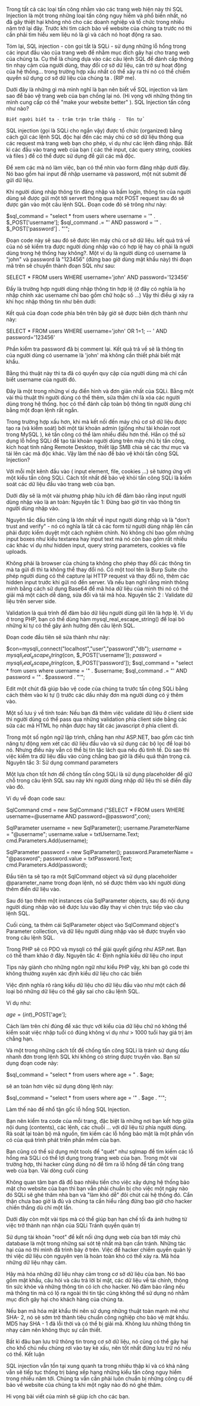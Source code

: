 Trong tất cả các loại tấn công nhằm vào các trang web hiện này thì SQL Injection là một trong những loại tấn công nguy hiểm và phổ biến nhất, nó đã gây thiệt hại không nhỏ cho các doanh nghiệp và tổ chức trong nhiều năm trở lại đây. Trước khi tìm cách bảo về website của chúng ta trước nó thì cần phải tìm hiểu xem liệu nó là gì và cách nó hoạt động ra sao.

Tóm lại, SQL injection -  còn gọi tắt là SQLi - sử dụng những lỗ hổng trong các input đầu vào của trang web để nhằm mục đích gây hại cho trang web của chúng ta. Cụ thể là chúng dựa vào các câu lệnh SQL để đánh cắp thông tin nhạy cảm của người dùng, thay đổi cơ sở dữ liệu, cản trở sự hoạt động của hệ thống... trong trường hợp xấu nhất có thể xảy ra thì nó có thể chiềm quyền sử dụng cơ sở dữ liệu của chúng ta . (RIP me).

Dưới đây là những gì mà mình nghĩ là bạn nên biết về SQL injection và làm sao để bảo vệ trang web của bạn chống lại nó. (Hi vọng với những thông tin mình cung cấp có thể "make your website better" ).
SQL Injection tấn công như nào?

    Biết người biết ta - trăm trận trăm thắng -  Tôn tử

SQL injection (gọi là SQLi cho ngắn vậy) được tổ chức (organized) bằng cách gửi các lệnh SQL độc hại đến các máy chủ cơ sở dữ liệu thông qua các request mà trang web bạn cho phép, ví dụ như các lệnh đăng nhập. Bất kì các đầu vào trang web của bạn ( các thẻ input, các query string, cookies và files ) để có thể được sử dụng để gửi các mã độc.

Để xem các mà nó làm việc, bạn có thể nhìn vào form đăng nhập dưới đây. Nó bao gồm hai input để nhập username và password, một nút submit để gửi dữ liệu.

Khi người dùng nhập thông tin đăng nhập và bấm login, thông tin của người dùng sẽ được gửi một tới servert thông qua một POST request sau đó sẽ được gán vào một câu lệnh SQL. Đoạn code đó sẽ trông như này:

$sql_command = "select * from users where username = '" . $_POST['username']; $sql_command .= "' AND password = '" . $_POST['password'] . "'"; 

Đoạn code này sẽ sau đó sẽ được lên máy chủ cơ sở dữ liệu. kết quả trả về của nó sẽ kiểm tra được người dùng nhập vào có hợp lệ hay có phải là người dùng trong hệ thống hay không?. Một ví dụ là người dùng có username là "john" và password là "123456" (đừng bao giờ dùng mật khẩu này) thì đoạn mã trên sẽ chuyển thành đoạn SQL như sau:

SELECT * FROM users WHERE username='john' AND password='123456' 

Đấy là trường hợp người dùng nhập thông tin hợp lệ (ở đây có nghĩa là họ nhập chính xác username chỉ bao gồm chữ hoặc số ...) Vậy thì điều gì xảy ra khi học nhập thông tin như bên dưới:

Kết quả của đoạn code phía bên trên bây giờ sẽ được biên dịch thành như này:

SELECT * FROM users WHERE username='john' OR 1=1; 
-- ' AND password='123456' 

Phần kiểm tra password đã bị comment lại. Kết quả trả về sẽ là thông tin của người dùng có username là 'john' mà không cần thiết phải biết mật khẩu.

Bằng thủ thuật này thì ta đã có quyền quy cập của người dùng mà chỉ cần biết username của người đó.

Đây là một trong những ví dụ điển hình và đơn giản nhất của SQLi. Bằng một vài thủ thuật thì người dùng có thể thêm, sửa thậm chí là xóa các người dùng trong hệ thống. học có thể đánh cắp toàn bộ thông tin người dùng chỉ bằng một đoạn lệnh rất ngắn.

Trong trường hợp xấu hơn, khi mà kết nối đến máy chủ cơ sở dữ liệu được tạo ra (và kiểm soát) bởi một tài khoản admin (giống như tài khoản root trong MySQL ), kẻ tấn công có thể làm nhiều điều hơn thế. Hắn có thể sử dụng lỗ hổng SQLi để tạo tài khoản người dùng trên máy chủ bị tấn công, kích hoạt tính năng Remote Desktop, thiết lập SMB chia sẽ các thư mục và tải lên các mã độc khác.
Vậy làm thế nào để bảo vệ khỏi tấn công SQL Injection?

Với mỗi một kênh đầu vào ( input element, file, cookies ...) sẽ tương ứng với một kiểu tấn công SQLi. Cách tốt nhất để bảo vệ khỏi tấn công SQLi là kiểm soát các dữ liệu đầu vào trang web của bạn. 

Dưới đây sẽ là một vài phương pháp hữu ích để đảm bảo rằng input người dùng nhập vào là an toàn:
Nguyên tắc 1: Đừng bao giờ tin vào thông tin người dùng nhập vào.

Nguyên tắc đầu tiên cũng là lớn nhất về input người dùng nhập và là "don't trust and verify" -  nó có nghĩa là tất cả các form từ người dùng nhập lên cần phải được kiểm duyệt một cách nghiêm chỉnh. Nó không chỉ bao gồm những input boxes như kiểu textarea hay input text mà nó còn bao gồm rất nhiều các khác ví dụ như hidden input, query string parameters, cookies và file uploads.

Không phải là browser của chúng ta không cho phép thay đổi các thông tin mà ta gửi đi thì ta không thể thay đổi nó. Có một tool tên là Burp Suite cho phép người dùng có thể capture lại HTTP request và thay đổi nó, thêm các hidden input trước khi gửi nó đến server. Và nếu bạn nghĩ rằng mình thông minh bằng cách sử dụng Base64 để mã hóa dữ liệu của mình thì nó có thể giải mã một cách dễ dàng, sửa đổi và tái mã hóa.
Nguyên tắc 2 : Validate dữ liệu trên server side.

Validation là quá trình để đảm bảo dữ liệu người dùng gửi lên là hợp lệ. Ví dụ ở trong PHP, bạn có thể dùng hàm mysql_real_escape_string() để loại bỏ những kí tự có thể gây ảnh hưởng đến câu lệnh SQL.

Đoạn code đầu tiên sẽ sửa thành như này: 

$con=mysqli_connect("localhost","user","password","db");
$username = mysqli_real_escape_string($con, $_POST['username']); 
$password = mysqli_real_escape_string($con, $_POST['password']); 
$sql_command = "select * from users where username = '" . $username; $sql_command .= "' AND password = '" . $password . "'"; 

Edit một chút đã giúp bảo vệ code của chúng ta trước tấn công SQLi bằng cách thêm vào kí tự (\) trước các dấu nháy đơn mà người dùng có ý thêm vào.

Một số lưu ý về tính toán:  Nếu bạn đã thêm việc validate dữ liệu ở client side thì người dùng có thể pass qua những validation phía client side bằng các sửa các mã HTML họ nhận được hay tắt các javascript ở phía client đi. 

Trong một số ngôn ngữ lập trình, chẳng hạn như ASP.NET, bao gồm các tính năng tự động xem xét các dữ liệu đầu vào và sử dụng các bộ lọc để loại bỏ nó. Nhưng điều này vẫn có thể bị tin tặc lách qua nếu đủ tinh tế. Dù sao thì việc kiểm tra dữ liệu đầu vào cũng chẳng bao giờ là điều quá thận trọng cả.
Nguyên tắc 3: Sử dụng command parameters

Một lựa chọn tốt hơn để chông tấn công SQLi là sử dụng placeholder để giữ chỗ trong câu lệnh SQL sau này khi người dùng nhập dữ liệu thì sẽ điền đầy vào đó.

Ví dụ về đoạn code sau: 

SqlCommand cmd = new SqlCommand ("SELECT * FROM users WHERE username=@username AND password=@password",con); 

SqlParameter username = new SqlParameter(); username.ParameterName = "@username"; username.value = txtUsername.Text; cmd.Parameters.Add(username); 

SqlParameter password = new SqlParameter(); password.ParameterName = "@password"; password.value = txtPassword.Text; cmd.Parameters.Add(password); 

Đầu tiên ta sẽ tạo ra một SqlCommand  object và sử dụng placeholder  @parameter_name trong đoạn lệnh, nó sẽ được thêm vào khi người dùng thêm điền dữ liệu vào.

Sau đó tạo thêm một instances của  SqlParameter objects, sau đó nội dụng người dùng nhập vào sẽ được lưu vào đây thay vì chèn trực tiếp vào câu lệnh SQL.

Cuối cùng, ta thêm cái  SqlParameter object vào SqlCommand object's Parameter collection, và dữ liệu người dùng nhập vào sẽ được truyền vào trong câu lệnh SQL.

Trong PHP sẽ có PDO và mysqli có thể giải quyết giống như ASP.net. Bạn có thể tham khảo ở đây.
Nguyên tắc 4: Định nghĩa kiểu dữ liệu cho input

Tips này giành cho những ngôn ngữ như kiểu PHP vậy, khi bạn gõ code thì không thường xuyên xác định kiểu dữ liệu cho các biến

Việc định nghĩa rõ ràng kiểu dữ liệu cho dữ liệu đầu vào như một cách để loại bỏ những dữ liệu có thể gây sai cho câu lệnh SQL.

Ví dụ như: 

$age = (int)$_POST['age']; 

Cách làm trên chỉ đúng để xác thực với kiểu của dữ liệu chứ nó không thể kiểm soát việc nhập tuổi có đúng không ví dụ như > 1000 tuổi hay giá trị âm chẳng hạn.

Và một trong những cách tốt để chống tấn công SQLi là tránh sử dụng dấu nhanh đơn trong lệnh SQL khi không có string được truyền vào. Bạn sử dụng đoạn code này: 

$sql_command = "select * from users where age = " . $age; 

sẽ an toàn hơn việc sử dụng dòng lệnh này:

$sql_command = "select * from users where age = '" . $age . "'"; 

Làm thế nào để nhổ tận gốc lỗ hổng SQL Injection.

Bạn nên kiểm tra code của mỗi trang, đặc biệt là những nơi bạn kết hơp giữa nội dung (contents), các lệnh, các chuỗi ... với dữ liệu từ phía người dùng. Rà soát lại toàn bộ mã nguồn, tìm kiếm các lỗ hổng bảo mật là một phần vốn có của quá trình phát triền phần mềm của bạn.

Bạn cũng có thể sử dụng một tools để "quét" như sqlmap để tìm kiếm các lỗ hổng mà SQLi có thể lợi dụng trong trang web của bạn. Trong một vài trường hợp, thì hacker cũng dùng nó để tìm ra lỗ hổng để tấn công trang web của bạn.
Vài dòng cuối cùng

Không quan tâm bạn đã đổ bao nhiêu tiền cho việc xây dựng hệ thống bảo mật cho website của bạn thì bạn vẫn phải chuẩn bị cho việc một ngày nào đó SQLi sẽ ghé thăm nhà bạn và "làm khó dễ" đôi chút cái hệ thống đó. Cẩn thận chưa bao giờ là đủ và chúng ta cần hiểu rằng đừng bao giờ cho hacker  chiến thắng dù chỉ một lần.

Dưới đây còn một vài tips mà có thể giúp bạn hạn chế tối đa ảnh hưởng từ việc trở thành nạn nhận của SQLi
Tránh quyền quản trị 

Sử dụng tài khoản "root" để kết nối ứng dụng web của bạn tới máy chủ database là một trong những sai sót tệ nhất mà bạn cần tránh. Những tác hại của nó thì mình đã trình bày ở trên. Việc để hacker chiếm quyền quản lý thì việc dữ liệu còn nguyên vẹn là hoàn toàn khó có thể xảy ra.
Mã hóa những dữ liệu nhạy cảm.

Hãy mà hóa những dữ liệu nhạy cảm trong cơ sở dữ liệu của bạn. Nó bao gồm mật khẩu, câu hỏi và câu trả lời bí mật, các dữ liệu về tài chính, thông tin sức khỏe và những thông tin có ích cho hacker. Nó đảm bảo rằng nếu mà thông tin mà có lộ ra ngoài thì tin tặc cũng không thể sử dụng nó nhằm mục đích gây hại cho khách hàng của chúng ta.

Nếu bạn mã hóa mật khẩu thì nên sử dụng những thuật toàn mạnh mẽ như SHA- 2, nó sẽ sớm trở thành tiêu chuẩn công nghiệp cho bảo vệ mật khẩu. MD5 hay SHA - 1 đã lỗi thời và có thể bị giải mã.
Không lưu những thông tin nhạy cảm nên không thực sự cần thiết.

Bất kì đâu bạn lưu trữ thông tin trong cơ sở dữ liệu, nó cũng có thể gây hại cho khổ chủ nếu chúng rơi vào tay kẻ xấu, nên tốt nhất đừng lưu trữ nó nếu có thể.
Kết luận

SQL injection vẫn tồn tại xung quanh ta trong nhiêu thập kỉ và có khả năng vẫn sẽ tiếp tục thống trị bảng xếp hạng những kiểu tấn công nguy hiểm trong nhiều năm tới. Chúng ta vẫn cần phải luôn chuẩn bị những công cụ để bảo về website của chúng ta khi một ngày nào đó nó ghé thăm.

Hi vọng bài viết của mình sẽ giúp ích cho các bạn.
